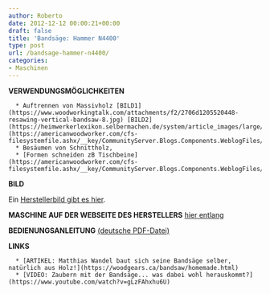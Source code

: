 ```yaml
---
author: Roberto
date: 2012-12-12 00:00:21+00:00
draft: false
title: 'Bandsäge: Hammer N4400'
type: post
url: /bandsage-hammer-n4400/
categories:
- Maschinen
---
```


**VERWENDUNGSMÖGLICHKEITEN**



	  * Auftrennen von Massivholz [BILD1](https://www.woodworkingtalk.com/attachments/f2/2706d1205520448-resawing-vertical-bandsaw-8.jpg) [BILD2](https://heimwerkerlexikon.selbermachen.de/system/article_images/large/776/bohle%20mit%20der%20bandsa%C2%A6%C3%AAge%20auftrennen.jpg) [BILD3](https://americanwoodworker.com/cfs-filesystemfile.ashx/__key/CommunityServer.Blogs.Components.WeblogFiles/tools/8909_5F00_01.jpg)
	  * Besäumen von Schnittholz,
	  * [Formen schneiden zB Tischbeine](https://americanwoodworker.com/cfs-filesystemfile.ashx/__key/CommunityServer.Blogs.Components.WeblogFiles/tools/8909_5F00_tip.jpg).

**BILD**

Ein [Herstellerbild gibt es hier](https://maschinen.felder-gruppe.at/uploads/machines/sized_e1ad5768896cacd29d765055056e7bed8ab7d5ab.png).

**MASCHINE AUF DER WEBSEITE DES HERSTELLERS** [hier entlang](https://www.hammer-maschinen.de/de-de/produkte/bandsaegen/bandsaege-n4400.html)

**BEDIENUNGSANLEITUNG** [(deutsche PDF-Datei)](https://maschinen.felder-gruppe.at/uploads/document/503-15-4501_1010_Hammer_BA_Bandsaegen_GER_Lo.pdf)

**LINKS**



	  * [ARTIKEL: Matthias Wandel baut sich seine Bandsäge selber, natürlich aus Holz!](https://woodgears.ca/bandsaw/homemade.html)
	  * [VIDEO: Zaubern mit der Bandsäge... was dabei wohl herauskommt?](https://www.youtube.com/watch?v=gLzFAhxhu6U)

